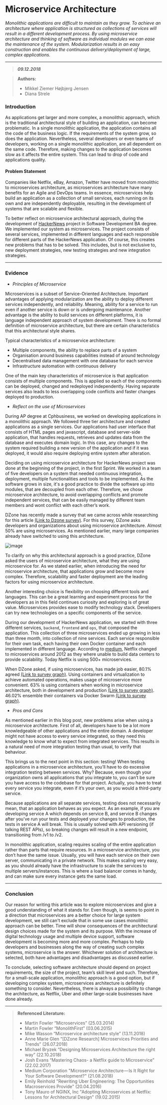 # Microservice Architecture

_Monolithic applications are difficult to maintain as they grow.
To achieve an architecture where application is structured as
collections of services will result in a different development process.
By using microservice architecture and thinking of software as
individual modules we can ease the maintenance of the system.
Modularization results in an easy construction and enables the
continuous delivery/deployment of large, complex applications._

***
> **_09.12.2018_**

> **Authors:**
> - Mikkel Ziemer Højbjerg Jensen
> - Diana Strele

### Introduction

As applications get larger and more complex, a monolithic approach,
which is the traditional architectural style of building an application,
can become problematic. In a single monolithic application, the
application contains all the code of the business logic. If the
requirements of the system grow, so does the application. Nevertheless,
several developers or even teams of developers, working on a single
monolithic application, are all dependent on the same code. Therefore,
making changes to the application becomes slow as it affects the entire
system. This can lead to drop of code and applications quality.

#### Problem Statement

Companies like Netflix, eBay, Amazon, Twitter have moved from monolithic
to microservices architecture, as microservices architecture have many
benefits for an Agile and DevOps teams. In essence, microservices help
build an application as a collection of small services, each running on
its own and are independently deployable, resulting in the development
of systems that are scalable and flexible.

To better reflect on microservice architectural approach, during the development of
[HackerNews](https://github.com/ProjectHackernewsGroup04) 
project in Software Development BA degree. We implemented our system 
as microservices. The project consists of several services, implemented 
in different languages and each responsible for different parts of the 
HackerNews application.
Of course, this creates new problems that has to be solved. This
includes, but is not exclusive to, new deployment strategies, new
testing strategies and new integration strategies.

***
### Evidence

* _Principles of Microservice_

Microservices is a subset of Service-Oriented Architecture. Important
advantages of applying modularization are the ability to deploy different
services independently, and reliability. Meaning, ability for a service
to run even if another service is down or is undergoing maintenance.
Another advantage is the ability to build services on different
platforms, it is language independent approach of system development.
There is no formal definition of microservice architecture, but there
are certain characteristics that this architectural style shares.

Typical characteristics of a microservice architecture:

* Multiple components, the ability to replace parts of a system
* Organisation around business capabilities instead of around technology
* Decentralised data management with one database for each service
* Infrastructure automation with continuous delivery

One of the main key characteristics of microservice is that application
consists of multiple components. This is applied so each of the
components can be deployed, changed and redeployed independently.
Having separate services also leads to less overlapping code conflicts
and faster changes deployed to production.

* _Reflect on the use of Microservices_

During AP degree at Cphbusiness, we worked on developing applications in
a monolithic approach. We followed three tier architecture and created
applications as a single services. Our applications had user interface
that consists of HTML pages and javascript, database and server-side
application, that handles requests, retrieves and updates data from the
database and executes domain logic. In this case, any changes to the
system required building a new version of the application and if it was
deployed, it would also require deploying entire system after alteration.

Deciding on using microservice architecture for HackerNews project was
done at the beginning of the project, in the first Sprint. We worked in
a team of five developers on a system that needed continuous integration,
deployment, multiple functionalities and tools to be implemented.
As the software grows in size, it's a good practice to divide the
software up into modules, that are decoupled from each other.
Therefore, we chose microservice architecture, to avoid overlapping
conflicts and promote independent services, that can be easily managed
by different team members and wont conflict with each other’s work.

DZone has recently made a survey that we came across while researching
for this article [(Link to Dzone survey)](https://dzone.com/articles/dzone-research-microservices-priorities-and-trends).
For this survey, DZone asks developers and organizations about using
microservice architecture. Almost 50% are using microservices.
As mentioned earlier, many large companies already have switched to
using this architecture.

![image](https://github.com/UsernameDiana/Investigation_and_Reporting/blob/master/images/Screenshot%202018-12-07%20at%2012.11.18.png)

To clarify on why this architectural approach is a good practice, DZone
asked the users of microservice architecture, what they are using
microservice for. As we stated earlier, when introducing the need for
microservice architecture, that applications grow and become more
complex. Therefore, scalability and faster deployment are the leading
factors for using microservice architecture.

Another interesting choice is flexibility on choosing different tools
and languages. This can be a great learning and experiment process for
the developers as in this field continues curiosity and exploring is of
great value. Microservices provides ease to modify technology stack.
Developers can try new technologies on a specific components of the service.

During our development of HackerNews application, we started with three
different services, `backend`, `frontend` and `ops`, that composed the
application. This collection of three microservices ended up growing in
less than three month, into collection of nine services. Each service
responsible for their own task, each having their own Docker container
and each implemented in different language. According to [medium](https://medium.com/devopslinks/microservice-architecture-is-it-right-for-your-software-development-eaa951e3ec35),
Netflix changed to microservices around 2012 as they where unable to
build data centers to provide scalability. Today Netflix is using 500+
microservices.

When DZone asked, if using microservices, has made job easier, 80.1%
agreed [(Link to survey graph)](https://github.com/UsernameDiana/Investigation_and_Reporting/blob/master/images/ms.png).
Using containers and virtualization to achieve automated operations,
makes usage of microservice more convenient. 63% is using containers
when working in microservice architecture, both in development and
production [(Link to survey graph)](https://github.com/UsernameDiana/Investigation_and_Reporting/blob/master/images/ms_container_usage.png). 46.02% ensemble their containers via Docker
Swarm [(Link to survey graph)](https://github.com/UsernameDiana/Investigation_and_Reporting/blob/master/images/ms-docker-swarm.png).

* _Pros and Cons_

As mentioned earlier in this blog post, new problems arise when using a
microservice architecture. First of all, developers have to be a lot
more knowledgeable of other applications and the entire domain.
A developer might not have access to every service integrated, so they
need this knowledge to know what to expect from integrated services.
This results in a natural need of more integration testing than usual,
to verify that behaviour.

This brings us to the next point in this section: testing! When testing
applications in a microservice architecture, you’ll have to do
excessive integration testing between services. Why? Because, even
though your organization owns all applications that you integrate to,
you can’t be sure you have access to the codebase for that project.
Actually, you have to treat every service you integrate, even if it’s
your own, as you would a third-party service.

Because applications are all separate services, testing does not
necessarily mean, that an application behaves as you expect. As an
example, if you are developing service A which depends on service B,
and service B changes after you’ve run your tests and deployed your
changes to production, the tests in service A will break. This is
usually solved with API versioning (if talking REST APIs), so breaking
changes will result in a new endpoint, transitioning from /v1 to /v2.

In monolithic application, scaling requires scaling of the entire
application rather than parts that require resources. In a microservice
architecture, you don’t have the same issue. Usually, you will have each
service on their own server, communicating in a private network. This
makes scaling very easy, as you should already have the infrastructure
to scale the services to multiple servers/instances. This is where a
load balancer comes in handy, and can make sure every instance gets the
same load.

***
### Conclusion

Our reason for writing this article was to explore microservices and
give a good understanding of what it stands for. Even though, is seems
to point in a direction that microservices are a better choice for
large system development, we still can't exclude that in some use cases
monolithic approach can be better. Time will show consequences of the
architectural design choices made for the system and its purpose.
With the increase of digital technology usage and multiple device
support, software development is becoming more and more complex.
Perhaps to help developers and businesses along the way of creating
such complex systems, microservice is the answer. Whichever solution of
architecture is selected, both have advantages and disadvantages as
discussed earlier.

To conclude, selecting software architecture should depend on project
requirements, the size of the project, team’s skill level and such.
Therefore, for a small-scale application, monolithic approach is a good
option, but if developing complex system, microservices architecture is
definitely something to consider. Nevertheless, there is always a
possibility to change the architecture, as Netflix, Uber and other
large-scale businesses have done already.

***
> **Referenced Literature:**
> - Martin Fowler “Microservices” (25.03.2014)
> - Martin Fowler “MonolithFirst” (03.06.2015)
> - Mike Wasson “Microservice architecture style” (13.11.2018)
> - Anne Marie Glen “[DZone Research] Microservices Priorities and Trends” (26.07.2018)
> - Michael Bryzek “Designing Microservices Architecture the right way” (22.10.2018)
> - Josh Evans “Mastering Chaos- a Netflix guide to Microservice” (22.02.2017)
> - Medium Corporation "Microservice Architecture — Is It Right for Your Software Development?" (21.08.2018)
> - Emily Reinhold "Rewriting Uber Engineering: The Opportunities Macroservices Provide" (20.04.2016)
> - Tony Mauro of NGINX, Inc "Adopting Microservices at Netflix: Lessons for Architectural Design" (19.02.2015)
